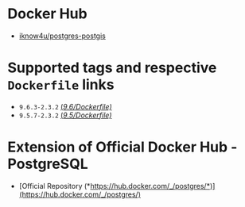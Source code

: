 # Docker Hub
- [iknow4u/postgres-postgis](https://hub.docker.com/r/iknow4u/postgres-postgis/)

# Supported tags and respective ```Dockerfile``` links
- ```9.6.3-2.3.2``` [(*9.6/Dockerfile)*](https://github.com/iknow4u/postgres-postgis/blob/e8d23b192aea678a42cff1b77dd2f964b5195b1e/9.6/Dockerfile)
- ```9.5.7-2.3.2``` [(*9.5/Dockerfile)*](https://github.com/iknow4u/postgres-postgis/blob/cbfe90f69f0f4c116cf4c656c86130a0cfc11f3f/9.5/Dockerfile)

# Extension of Official Docker Hub - PostgreSQL
- [Official Repository (*https://hub.docker.com/_/postgres/*)](https://hub.docker.com/_/postgres/)
